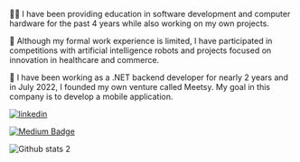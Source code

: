 🧑‍💻 I have been providing education in software development and computer hardware for the past 4 years while also working on my own projects. 

👀 Although my formal work experience is limited, I have participated in competitions with artificial intelligence robots and projects focused on innovation in healthcare and commerce. 

📲 I have been working as a .NET backend developer for nearly 2 years and in July 2022, I founded my own venture called Meetsy. My goal in this company is to develop a mobile application.

[![linkedin](https://img.shields.io/badge/Linkedin-000000?style=for-the-badge&logo=Linkedin&logoColor=white)](https://www.linkedin.com/in/cumali-onur-g%C3%B6k%C3%A7e-791b5b21b)

[![Medium Badge](https://img.shields.io/badge/-Medium-757575?style=flat-quare&labelColor=757575&logo=Medium&logoColor=white&link=link)](https://medium.com/@onurgokce) 

![Github stats 2](https://github-readme-stats.vercel.app/api?username=10urgke&show_icons=true&theme=radical)
